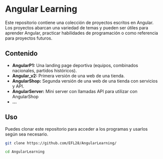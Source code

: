# Angular Learning

Este repositorio contiene una colección de proyectos escritos en Angular. Los proyectos abarcan una variedad de temas y pueden ser útiles para aprender Angular, practicar habilidades de programación o como referencia para proyectos futuros.

## Contenido

- **AngularP1:** Una landing page deportiva (equipos, combinados nacionales, partidos históricos).
- **Angular_v2:** Primera versión de una web de una tienda.
- **AngularShop:** Segunda versión de una web de una tienda con servicios y API.
- **AngularServer:** Mini server con llamadas API para utilizar con AngularShop
- **...**

## Uso

Puedes clonar este repositorio para acceder a los programas y usarlos según sea necesario.

```bash
git clone https://github.com/EFL28/AngularLearning/
```

```bash
cd AngularLearning
```
